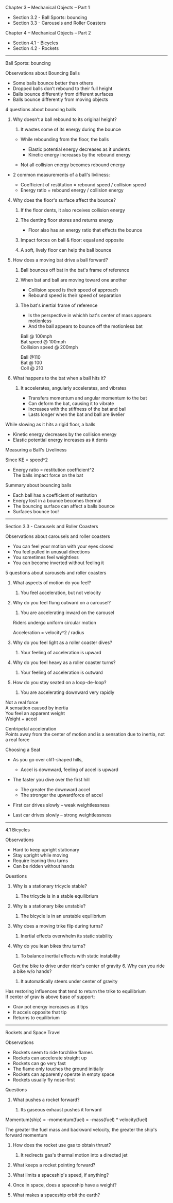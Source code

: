 Chapter 3 – Mechanical Objects – Part 1

- Section 3.2 - Ball Sports: bouncing
- Section 3.3 - Carousels and Roller Coasters

Chapter 4 – Mechanical Objects – Part 2

- Section 4.1 - Bicycles
- Section 4.2 - Rockets
 
-------------------------------------------------------------------------------------------------------------------------------
 
Ball Sports: bouncing
 
Observations about Bouncing Balls

- Some balls bounce better than others
- Dropped balls don’t rebound to their full height
- Balls bounce differently from different surfaces
- Balls bounce differently from moving objects
 
4 questions about bouncing balls

1. Why doesn’t a ball rebound to its original height?
    
    1. It wastes some of its energy during the bounce
    
    - While rebounding from the floor, the balls
        
        - Elastic potential energy decreases as it undents
        - Kinetic energy increases by the rebound energy
    - Not all collision energy becomes rebound energy 
- 2 common measurements of a ball's livliness:
    
    - Coefficient of restitution = rebound speed / collision speed
    - Energy ratio = rebound energy / collision energy

4. Why does the floor's surface affect the bounce?
    
    1. If the floor dents, it also receives collision energy
      
    3. The denting floor stores and returns energy
        
        - Floor also has an energy ratio that effects the bounce
    4. Impact forces on ball & floor: equal and opposite
    5. A soft, lively floor can help the ball bounce
      
    
5. How does a moving bat drive a ball forward?
    
    1. Ball bounces off bat in the bat's frame of reference
      
    3. When bat and ball are moving toward one another
        
        - Collision speed is their speed of approach
        - Rebound speed is their speed of separation
    4. The bat's inertial frame of reference
        
        - Is the perspective in whichh bat's center of mass appears motionless
        - And the ball appears to bounce off the motionless bat
          
        
        Ball @ 100mph  
        Bat speed @ 100mph  
        Collision speed @ 200mph
        
          
        
        Ball @110  
        Bat @ 100  
        Coll @ 210
        
          
        
6. What happens to the bat when a ball hits it?
    
    1. It accelerates, angularly accelerates, and vibrates
        
        - Transfers momentum and angular momentum to the bat
        - Can deform the bat, causing it to vibrate
        - Increases with the stiffness of the bat and ball
        - Lasts longer when the bat and ball are livelier
 
While slowing as it hits a rigid floor, a balls

- Kinetic energy decreases by the collision energy
- Elastic potential energy increases as it dents
 
Measuring a Ball's Liveliness
 
Since KE = speed^2

- Energy ratio = restitution coefficient^2           
The balls impact force on the bat
 
Summary about bouncing balls

- Each ball has a coefficient of restitution
- Energy lost in a bounce becomes thermal
- The bouncing surface can affect a balls bounce
- Surfaces bounce too!
 
-------------------------------------------------------------------------------------------------------------------------------
 
Section 3.3 - Carousels and Roller Coasters
 
Observations about carousels and roller coasters

- You can feel your motion with your eyes closed
- You feel pulled in unusual directions
- You sometimes feel weightless
- You can become inverted without feeling it
 
5 questions about carousels and roller coasters

1. What aspects of motion do you feel?
    
    1. You feel acceleration, but not velocity
      
      
    
2. Why do you feel flung outward on a carousel?
    
    1. You are accelerating inward on the carousel
      
    
    Riders undergo uniform circular motion
    
      
    
    Acceleration = velocity^2 / radius
    
      
    
3. Why do you feel light as a roller coaster dives?
    
    1. Your feeling of acceleration is upward
      
    
4. Why do you feel heavy as a roller coaster turns?
    
    1. Your feeling of acceleration is outward
      
    
5. How do you stay seated on a loop-de-loop?
    
    1. You are accelerating downward very rapidly
 
Not a real force  
A sensation caused by inertia  
You feel an apparent weight  
Weight + accel
      

Centripetal acceleration  
Points away from the center of motion and is a sensation due to inertia, not a real force
      

Choosing a Seat

- As you go over cliff-shaped hills,
    
    - Accel is downward, feeling of accel is upward
- The faster you dive over the first hill
    
    - The greater the downward accel
    - The stronger the upwardforce of accel
- First car drives slowly – weak weightlessness
- Last car drives slowly – strong weightlessness
 
-------------------------------------------------------------------------------------------------------------------------------
 
4.1 Bicycles
 
Observations

- Hard to keep upright stationary
- Stay upright while moving
- Require leaning thru turns
- Can be ridden without hands
 
Questions

1. Why is a stationary tricycle stable?
    
    1. The tricycle is in a stable equilibrium
2. Why is a stationary bike unstable?
    
    1. The bicycle is in an unstable equilibrium
      
    
3. Why does a moving trike flip during turns?
    
    1. Inertial effects overwhelm its static stability
      
    
4. Why do you lean bikes thru turns?
    
    1. To balance inertial effects with static instability
    
    Get the bike to drive under rider's center of gravity
     6. Why can you ride a bike w/o hands?
    
    1. It automatically steers under center of gravity

Has restoring influences that tend to return the trike to equilibrium  
If center of grav is above base of support:

- Grav pot energy increases as it tips
- It accels opposite that tip
- Returns to equilibrium
      

-------------------------------------------------------------------------------------------------------------------------------
 
Rockets and Space Travel
 
Observations

- Rockets seem to ride torchlike flames
- Rockets can accelerate straight up
- Rockets can go very fast
- The flame only touches the ground initially
- Rockets can apparently operate in empty space
- Rockets usually fly nose-first
 
Questions

1. What pushes a rocket forward?
    
    1. Its gaseous exhaust pushes it forward
 
Momentum(ship) = -momentum(fuel) = -mass(fuel) * velocity(fuel)
 
The greater the fuel mass and backward velocity, the greater the ship's forward momentum

1. How does the rocket use gas to obtain thrust?
    
    1. It redirects gas's thermal motion into a directed jet
2. What keeps a rocket pointing forward?
3. What limits a spaceship's speed, if anything?
4. Once in space, does a spaceship have a weight?
5. What makes a spaceship orbit the earth?